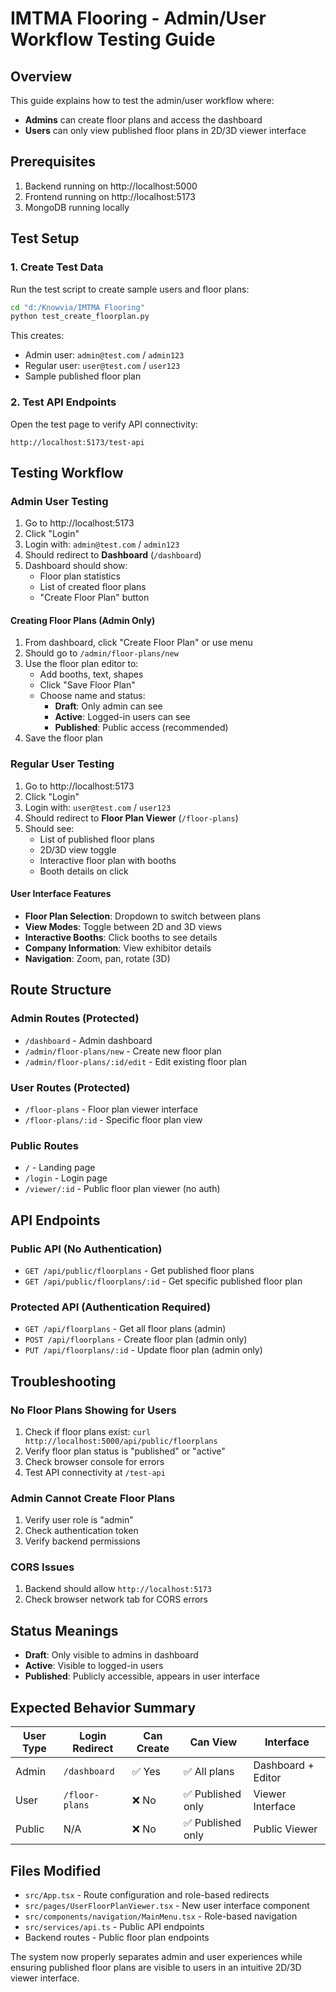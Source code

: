 # IMTMA Flooring - Admin/User Workflow Testing Guide

## Overview
This guide explains how to test the admin/user workflow where:
- **Admins** can create floor plans and access the dashboard
- **Users** can only view published floor plans in 2D/3D viewer interface

## Prerequisites
1. Backend running on http://localhost:5000
2. Frontend running on http://localhost:5173
3. MongoDB running locally

## Test Setup

### 1. Create Test Data
Run the test script to create sample users and floor plans:
```bash
cd "d:/Knowvia/IMTMA Flooring"
python test_create_floorplan.py
```

This creates:
- Admin user: `admin@test.com` / `admin123`
- Regular user: `user@test.com` / `user123`
- Sample published floor plan

### 2. Test API Endpoints
Open the test page to verify API connectivity:
```
http://localhost:5173/test-api
```

## Testing Workflow

### Admin User Testing
1. Go to http://localhost:5173
2. Click "Login" 
3. Login with: `admin@test.com` / `admin123`
4. Should redirect to **Dashboard** (`/dashboard`)
5. Dashboard should show:
   - Floor plan statistics
   - List of created floor plans
   - "Create Floor Plan" button

#### Creating Floor Plans (Admin Only)
1. From dashboard, click "Create Floor Plan" or use menu
2. Should go to `/admin/floor-plans/new`
3. Use the floor plan editor to:
   - Add booths, text, shapes
   - Click "Save Floor Plan" 
   - Choose name and status:
     - **Draft**: Only admin can see
     - **Active**: Logged-in users can see
     - **Published**: Public access (recommended)
4. Save the floor plan

### Regular User Testing
1. Go to http://localhost:5173
2. Click "Login"
3. Login with: `user@test.com` / `user123`
4. Should redirect to **Floor Plan Viewer** (`/floor-plans`)
5. Should see:
   - List of published floor plans
   - 2D/3D view toggle
   - Interactive floor plan with booths
   - Booth details on click

#### User Interface Features
- **Floor Plan Selection**: Dropdown to switch between plans
- **View Modes**: Toggle between 2D and 3D views
- **Interactive Booths**: Click booths to see details
- **Company Information**: View exhibitor details
- **Navigation**: Zoom, pan, rotate (3D)

## Route Structure

### Admin Routes (Protected)
- `/dashboard` - Admin dashboard
- `/admin/floor-plans/new` - Create new floor plan
- `/admin/floor-plans/:id/edit` - Edit existing floor plan

### User Routes (Protected)
- `/floor-plans` - Floor plan viewer interface
- `/floor-plans/:id` - Specific floor plan view

### Public Routes
- `/` - Landing page
- `/login` - Login page
- `/viewer/:id` - Public floor plan viewer (no auth)

## API Endpoints

### Public API (No Authentication)
- `GET /api/public/floorplans` - Get published floor plans
- `GET /api/public/floorplans/:id` - Get specific published floor plan

### Protected API (Authentication Required)
- `GET /api/floorplans` - Get all floor plans (admin)
- `POST /api/floorplans` - Create floor plan (admin only)
- `PUT /api/floorplans/:id` - Update floor plan (admin only)

## Troubleshooting

### No Floor Plans Showing for Users
1. Check if floor plans exist: `curl http://localhost:5000/api/public/floorplans`
2. Verify floor plan status is "published" or "active"
3. Check browser console for errors
4. Test API connectivity at `/test-api`

### Admin Cannot Create Floor Plans
1. Verify user role is "admin"
2. Check authentication token
3. Verify backend permissions

### CORS Issues
1. Backend should allow `http://localhost:5173`
2. Check browser network tab for CORS errors

## Status Meanings
- **Draft**: Only visible to admins in dashboard
- **Active**: Visible to logged-in users
- **Published**: Publicly accessible, appears in user interface

## Expected Behavior Summary

| User Type | Login Redirect | Can Create | Can View | Interface |
|-----------|---------------|------------|----------|-----------|
| Admin | `/dashboard` | ✅ Yes | ✅ All plans | Dashboard + Editor |
| User | `/floor-plans` | ❌ No | ✅ Published only | Viewer Interface |
| Public | N/A | ❌ No | ✅ Published only | Public Viewer |

## Files Modified
- `src/App.tsx` - Route configuration and role-based redirects
- `src/pages/UserFloorPlanViewer.tsx` - New user interface component
- `src/components/navigation/MainMenu.tsx` - Role-based navigation
- `src/services/api.ts` - Public API endpoints
- Backend routes - Public floor plan endpoints

The system now properly separates admin and user experiences while ensuring published floor plans are visible to users in an intuitive 2D/3D viewer interface.